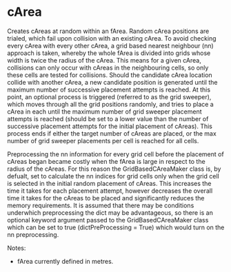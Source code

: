 # cArea

Creates cAreas at random within an fArea. Random cArea positions are trialed, which fail upon collision with an existing cArea. To avoid checking every cArea with every other cArea, a grid based nearest neighbour (nn) approach is taken, whereby the whole fArea is divided into grids whose width is twice the radius of the cArea. This means for a given cArea, collisions can only occur with cAreas in the neighbouring cells, so only these cells are tested for collisions. Should the candidate cArea location collide with another cArea, a new candidate position is generated until the maximum number of successive placement attempts is reached. At this point, an optional process is triggered (referred to as the grid sweeper), which moves through all the grid positions randomly, and tries to place a cArea in each until the maximum number of grid sweeper placement attempts is reached (should be set to a lower value than the number of successive placement attempts for the initial placement of cAreas). This process ends if either the target number of cAreas are placed, or the max number of grid sweeper placements per cell is reached for all cells.

Preprocessing the nn information for every grid cell before the placement of cAreas began became costly when the fArea is large in respect to the radius of the cAreas. For this reason the GridBasedCAreaMaker class is, by defualt, set to calculate the nn indices for grid cells only when the grid cell is selected in the initial random placement of cAreas. This increases the time it takes for each placement attempt, however decreases the overall time it takes for the cAreas to be placed and significantly reduces the memory requirements. It is assumed that there may be conditions underwhich preprocessing the dict may be advantageous, so there is an optional keyword argument passed to the GridBasedCAreaMaker class which can be set to true (dictPreProcessing = True) which would turn on the nn preprocessing.

Notes:
- fArea currently defined in metres.
